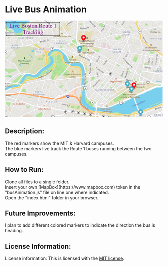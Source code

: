 # Live Bus Animation

<img src=./bostonMap.png>

## Description:
<p> The red markers show the MIT & Harvard campuses. <br> The blue markers live track the Route 1 buses running between the two campuses. </p>

## How to Run:
<p> Clone all files to a single folder. <br> Insert your own [MapBox](https://www.mapbox.com) token in the "busAnimation.js" file on line one where indicated. <br> Open the "index.html" folder in your browser.</p>

## Future Improvements:
<p> I plan to add different colored markers to indicate the direction the bus is heading. </p>

## License Information:
License information: This is licensed with the [MIT license](https://github.com/khallockguede/Live-Bus-Animation/blob/main/LICENSE). 
